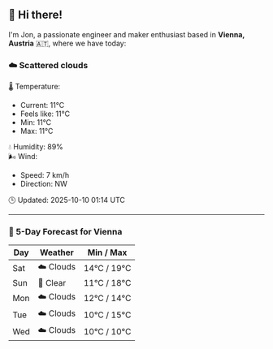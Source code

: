 ## 👋 Hi there!

I'm Jon, a passionate engineer and maker enthusiast based in **Vienna, Austria** 🇦🇹, where we have today:

### ☁️ Scattered clouds 

🌡️ Temperature: 
* Current: 11°C
* Feels like: 11°C
* Min: 11°C 
* Max: 11°C  

💧 Humidity: 89%  
🌬️ Wind: 
* Speed: 7 km/h 
* Direction: NW  

🕒 Updated: 2025-10-10 01:14 UTC

---

### 📅 5-Day Forecast for Vienna

| Day | Weather | Min / Max |
|-----|---------|------------|
| Sat | ☁️ Clouds | 14°C / 19°C |
| Sun | 🌙 Clear | 11°C / 18°C |
| Mon | ☁️ Clouds | 12°C / 14°C |
| Tue | ☁️ Clouds | 10°C / 15°C |
| Wed | ☁️ Clouds | 10°C / 10°C |
